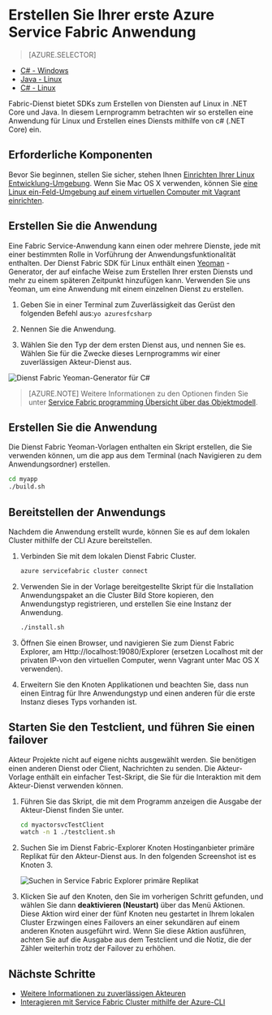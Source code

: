 <properties
   pageTitle="Erstellen Ihrer erste Fabric Service-Anwendung unter Linux mit c# | Microsoft Azure"
   description="Erstellen und Bereitstellen einer Fabric Service-Anwendungs, die mit C#"
   services="service-fabric"
   documentationCenter="csharp"
   authors="mani-ramaswamy"
   manager="timlt"
   editor=""/>

<tags
   ms.service="service-fabric"
   ms.devlang="csharp"
   ms.topic="hero-article"
   ms.tgt_pltfrm="NA"
   ms.workload="NA"
   ms.date="10/04/2016"
   ms.author="subramar"/>


# <a name="create-your-first-azure-service-fabric-application"></a>Erstellen Sie Ihrer erste Azure Service Fabric Anwendung

> [AZURE.SELECTOR]
- [C# - Windows](service-fabric-create-your-first-application-in-visual-studio.md)
- [Java - Linux](service-fabric-create-your-first-linux-application-with-java.md)
- [C# - Linux](service-fabric-create-your-first-linux-application-with-csharp.md)

Fabric-Dienst bietet SDKs zum Erstellen von Diensten auf Linux in .NET Core und Java. In diesem Lernprogramm betrachten wir so erstellen eine Anwendung für Linux und Erstellen eines Diensts mithilfe von c# (.NET Core) ein.

## <a name="prerequisites"></a>Erforderliche Komponenten

Bevor Sie beginnen, stellen Sie sicher, stehen Ihnen [Einrichten Ihrer Linux Entwicklung-Umgebung](service-fabric-get-started-linux.md). Wenn Sie Mac OS X verwenden, können Sie [eine Linux ein-Feld-Umgebung auf einem virtuellen Computer mit Vagrant einrichten](service-fabric-get-started-mac.md).

## <a name="create-the-application"></a>Erstellen Sie die Anwendung

Eine Fabric Service-Anwendung kann einen oder mehrere Dienste, jede mit einer bestimmten Rolle in Vorführung der Anwendungsfunktionalität enthalten. Der Dienst Fabric SDK für Linux enthält einen [Yeoman](http://yeoman.io/) -Generator, der auf einfache Weise zum Erstellen Ihrer ersten Diensts und mehr zu einem späteren Zeitpunkt hinzufügen kann. Verwenden Sie uns Yeoman, um eine Anwendung mit einem einzelnen Dienst zu erstellen.

1. Geben Sie in einer Terminal zum Zuverlässigkeit das Gerüst den folgenden Befehl aus:`yo azuresfcsharp`

2. Nennen Sie die Anwendung.

3. Wählen Sie den Typ der dem ersten Dienst aus, und nennen Sie es. Wählen Sie für die Zwecke dieses Lernprogramms wir einer zuverlässigen Akteur-Dienst aus.

  ![Dienst Fabric Yeoman-Generator für C#][sf-yeoman]

>[AZURE.NOTE] Weitere Informationen zu den Optionen finden Sie unter [Service Fabric programming Übersicht über das Objektmodell](service-fabric-choose-framework.md).

## <a name="build-the-application"></a>Erstellen Sie die Anwendung

Die Dienst Fabric Yeoman-Vorlagen enthalten ein Skript erstellen, die Sie verwenden können, um die app aus dem Terminal (nach Navigieren zu dem Anwendungsordner) erstellen.

  ```bash
 cd myapp 
 ./build.sh 
  ```

## <a name="deploy-the-application"></a>Bereitstellen der Anwendungs

Nachdem die Anwendung erstellt wurde, können Sie es auf dem lokalen Cluster mithilfe der CLI Azure bereitstellen.

1. Verbinden Sie mit dem lokalen Dienst Fabric Cluster.

    ```bash
    azure servicefabric cluster connect
    ```

2. Verwenden Sie in der Vorlage bereitgestellte Skript für die Installation Anwendungspaket an die Cluster Bild Store kopieren, den Anwendungstyp registrieren, und erstellen Sie eine Instanz der Anwendung.

    ```bash
    ./install.sh
    ```

3. Öffnen Sie einen Browser, und navigieren Sie zum Dienst Fabric Explorer, am Http://localhost:19080/Explorer (ersetzen Localhost mit der privaten IP-von den virtuellen Computer, wenn Vagrant unter Mac OS X verwenden).

4. Erweitern Sie den Knoten Applikationen und beachten Sie, dass nun einen Eintrag für Ihre Anwendungstyp und einen anderen für die erste Instanz dieses Typs vorhanden ist.

## <a name="start-the-test-client-and-perform-a-failover"></a>Starten Sie den Testclient, und führen Sie einen failover

Akteur Projekte nicht auf eigene nichts ausgewählt werden. Sie benötigen einen anderen Dienst oder Client, Nachrichten zu senden. Die Akteur-Vorlage enthält ein einfacher Test-Skript, die Sie für die Interaktion mit dem Akteur-Dienst verwenden können.

1. Führen Sie das Skript, die mit dem Programm anzeigen die Ausgabe der Akteur-Dienst finden Sie unter.

    ```bash
    cd myactorsvcTestClient
    watch -n 1 ./testclient.sh
    ```

2. Suchen Sie im Dienst Fabric-Explorer Knoten Hostinganbieter primäre Replikat für den Akteur-Dienst aus. In den folgenden Screenshot ist es Knoten 3.

    ![Suchen in Service Fabric Explorer primäre Replikat][sfx-primary]

3. Klicken Sie auf den Knoten, den Sie im vorherigen Schritt gefunden, und wählen Sie dann **deaktivieren (Neustart)** über das Menü Aktionen. Diese Aktion wird einer der fünf Knoten neu gestartet in Ihrem lokalen Cluster Erzwingen eines Failovers an einer sekundären auf einem anderen Knoten ausgeführt wird. Wenn Sie diese Aktion ausführen, achten Sie auf die Ausgabe aus dem Testclient und die Notiz, die der Zähler weiterhin trotz der Failover zu erhöhen.


## <a name="next-steps"></a>Nächste Schritte

- [Weitere Informationen zu zuverlässigen Akteuren](service-fabric-reliable-actors-introduction.md)
- [Interagieren mit Service Fabric Cluster mithilfe der Azure-CLI](service-fabric-azure-cli.md)

<!-- Images -->
[sf-yeoman]: ./media/service-fabric-create-your-first-linux-application-with-csharp/yeoman-csharp.png
[sfx-primary]: ./media/service-fabric-create-your-first-linux-application-with-csharp/sfx-primary.png
